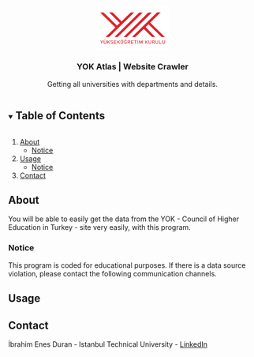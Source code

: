 <br />
<p align="center">
  <a href="https://github.com/ibrahimenesduran/yokAtlas-crawler">
    <img src="images/yokLogo.png" alt="Logo" width="150">
  </a>

  <h3 align="center">YOK Atlas | Website Crawler</h3>

  <p align="center">
    Getting all universities with departments and details.
  <br />
  </p>
</p>

<details open="open">
  <summary><h2 style="display: inline-block">Table of Contents</h2></summary>
  <ol>
    <li>
      <a href="#about">About</a>
      <ul>
        <li><a href="#notice">Notice</a></li>
      </ul>
    </li>
    <li>
      <a href="#usage">Usage</a>
      <ul>
        <li><a href="#notice">Notice</a></li>
      </ul>
    </li>
    <li><a href="#contact">Contact</a></li>
  </ol>
</details>


## About

You will be able to easily get the data from the YOK - Council of Higher Education in Turkey - site very easily, with this program.

### Notice

This program is coded for educational purposes. If there is a data source violation, please contact the following communication channels.

## Usage



## Contact

İbrahim Enes Duran - Istanbul Technical University - [LinkedIn](https://linkedin.com/in/ibrahimenesduran)
